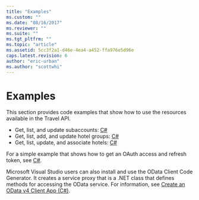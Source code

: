 ```yaml
---
title: "Examples"
ms.custom: ""
ms.date: "08/16/2017"
ms.reviewer: ""
ms.suite: ""
ms.tgt_pltfrm: ""
ms.topic: "article"
ms.assetid: 5cc3f2a1-d46e-4ea4-a452-ffa976e5d96e
caps.latest.revision: 6
author: "eric-urban"
ms.author: "scottwhi"
---
```

# Examples
This section provides code examples that show how to use the resources available in the Travel API.


* Get, list, and update subaccounts: [C#](../travel-api/subaccount-csharp-example.md)
* Get, list, add, and update hotel groups: [C#](../travel-api/hotel-group-csharp-example.md)
* Get, list, update, and associate hotels: [C#](../travel-api/hotel-csharp-example.md)

For a simple example that shows how to get an OAuth access and refresh token, see [C#](../travel-api/oauth-csharp-example.md).

Microsoft Visual Studio users can also install and use the OData Client Code Generator. It creates a service proxy that is a .NET class that defines methods for accessing the OData service. For information, see [Create an OData v4 Client App (C#)](https://docs.microsoft.com/aspnet/web-api/overview/odata-support-in-aspnet-web-api/odata-v4/create-an-odata-v4-client-app).